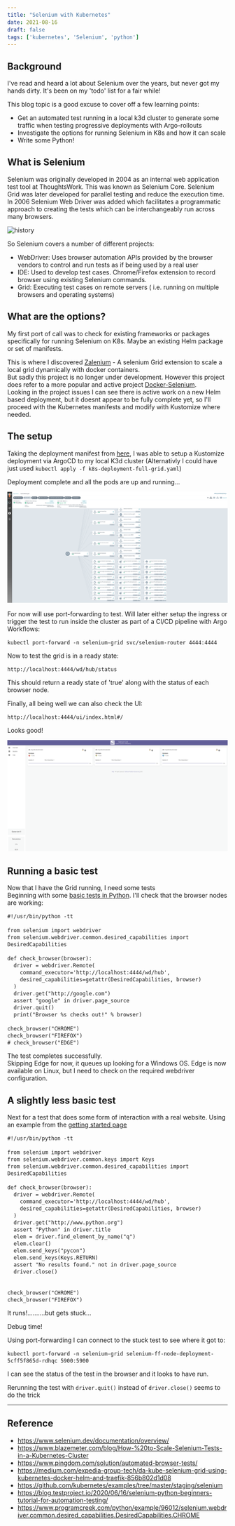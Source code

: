 ```yaml
---
title: "Selenium with Kubernetes"
date: 2021-08-16
draft: false
tags: ['kubernetes', 'Selenium', 'python']
---
```

## Background
I've read and heard a lot about Selenium over the years, but never got my hands dirty. It's been on my 'todo' list for a fair while!

This blog topic is a good excuse to cover off a few learning points:
- Get an automated test running in a local k3d cluster to generate some traffic when testing progressive deployments with Argo-rollouts
- Investigate the options for running Selenium in K8s and how it can scale
- Write some Python!

## What is Selenium
Selenium was originally developed in 2004 as an internal web application test tool at ThoughtsWork. This was known as Selenium Core.
Selenium Grid was later developed for parallel testing and reduce the execution time. In 2006 Selenium Web Driver was added which facilitates a programmatic approach to creating the tests which can be interchangeably run across many browsers.

![history](https://www.webomates.com/wp-content/uploads/2019/12/Selenium1.png "Selenium History")

So Selenium covers a number of different projects:
- WebDriver: Uses browser automation APIs provided by the browser vendors to control and run tests as if being used by a real user
- IDE: Used to develop test cases. Chrome/Firefox extension to record browser using existing Selenium commands.
- Grid: Executing test cases on remote servers ( i.e. running on multiple browsers and operating systems)

## What are the options?
My first port of call was to check for existing frameworks or packages specifically for running Selenium on K8s. Maybe an existing Helm package or set of manifests.

This is where I discovered [Zalenium](https://github.com/zalando/zalenium) - A selenium Grid extension to scale a local grid dynamically with docker containers.\
But sadly this project is no longer under development. However this project does refer to a more popular and active project [Docker-Selenium](https://github.com/seleniumhq/docker-selenium/).\
Looking in the project issues I can see there is active work on a new Helm based deployment, but it doesnt appear to be fully complete yet, so I'll proceed with the Kubernetes manifests and modify with Kustomize where needed.

## The setup
 Taking the deployment manifest from [here](https://raw.githubusercontent.com/SeleniumHQ/docker-selenium/trunk/k8s-deployment-full-grid.yaml), I was able to setup a Kustomize deployment via ArgoCD to my local K3d cluster (Alternativly I could have just used ```kubectl apply -f k8s-deployment-full-grid.yaml```)

Deployment complete and all the pods are up and running...

![selenium-argocd](../../img/selenium-argocd.png)

For now will use port-forwarding to test. Will later either setup the ingress or trigger the test to run inside the cluster as part of a CI/CD pipeline with Argo Workflows:
```al
kubectl port-forward -n selenium-grid svc/selenium-router 4444:4444
```

Now to test the grid is in a ready state:
```al
http://localhost:4444/wd/hub/status
```
This should return a ready state of 'true' along with the status of each browser node.

Finally, all being well we can also check the UI:
```al
http://localhost:4444/ui/index.html#/
```
Looks good!

![selenium](../../img/selenium.png)

## Running a basic test
Now that I have the Grid running, I need some tests\
Beginning with some [basic tests in Python](https://github.com/kubernetes/examples/tree/master/staging/selenium#run-selenium-job-with-python). I'll check that the browser nodes are working:
```al
#!/usr/bin/python -tt

from selenium import webdriver
from selenium.webdriver.common.desired_capabilities import DesiredCapabilities

def check_browser(browser):
  driver = webdriver.Remote(
    command_executor='http://localhost:4444/wd/hub',
    desired_capabilities=getattr(DesiredCapabilities, browser)
  )
  driver.get("http://google.com")
  assert "google" in driver.page_source
  driver.quit()
  print("Browser %s checks out!" % browser)

check_browser("CHROME")
check_browser("FIREFOX")
# check_browser("EDGE")
```

The test completes successfully.\
Skipping Edge for now, it queues up looking for a Windows OS. Edge is now available on Linux, but I need to check on the required webdriver configuration.


## A slightly less basic test
Next for a test that does some form of interaction with a real website. Using an example from the [getting started page](https://selenium-python.readthedocs.io/getting-started.html)

```al
#!/usr/bin/python -tt

from selenium import webdriver
from selenium.webdriver.common.keys import Keys
from selenium.webdriver.common.desired_capabilities import DesiredCapabilities

def check_browser(browser):
  driver = webdriver.Remote(
    command_executor='http://localhost:4444/wd/hub',
    desired_capabilities=getattr(DesiredCapabilities, browser)
  )
  driver.get("http://www.python.org")
  assert "Python" in driver.title
  elem = driver.find_element_by_name("q")
  elem.clear()
  elem.send_keys("pycon")
  elem.send_keys(Keys.RETURN)
  assert "No results found." not in driver.page_source
  driver.close()


check_browser("CHROME")
check_browser("FIREFOX")
```

It runs!..........but gets stuck...

Debug time!

Using port-forwarding I can connect to the stuck test to see where it got to:
```al
kubectl port-forward -n selenium-grid selenium-ff-node-deployment-5cff5f865d-rdhqc 5900:5900
```
I can see the status of the test in the browser and it looks to have run.

Rerunning the test with ```driver.quit()``` instead of ```driver.close()``` seems to do the trick


---
## Reference
- https://www.selenium.dev/documentation/overview/
- https://www.blazemeter.com/blog/How-%20to-Scale-Selenium-Tests-in-a-Kubernetes-Cluster
- https://www.pingdom.com/solution/automated-browser-tests/
- https://medium.com/expedia-group-tech/da-kube-selenium-grid-using-kubernetes-docker-helm-and-traefik-856b802d1d08
- https://github.com/kubernetes/examples/tree/master/staging/selenium
- https://blog.testproject.io/2020/06/16/selenium-python-beginners-tutorial-for-automation-testing/
- https://www.programcreek.com/python/example/96012/selenium.webdriver.common.desired_capabilities.DesiredCapabilities.CHROME